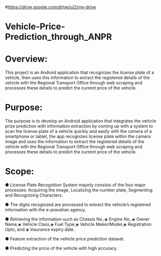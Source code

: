 #https://drive.google.com/drive/u/2/my-drive

# Vehicle-Price-Prediction_through_ANPR
    


# Overview:
This project is an Android application that recognizes the license plate of a vehicle, then uses this information to extract the registered details of the vehicle with the Regional Transport Office through web scraping and processes these details to predict the current price of the vehicle.

# Purpose:
The purpose is to develop an Android application that integrates the vehicle prize prediction with information extraction by coming up with a system to scan the license plate of a vehicle quickly and easily with the camera of a smartphone or tablet, the app recognizes license plate within the camera image and uses the information to extract the registered details of the vehicle with the Regional Transport Office through web scraping and processes these details to predict the current price of the vehicle.

# Scope:
● License Plate Recognition System majorly consists of the four major processes: Acquiring
the image, Localizing the number plate, Segmenting and Recognizing Characters.

● The digits recognized are processed to extract the vehicle’s registered information with the e-pravahan agency.

● Retrieving the information such as Chassis No.,◈ Engine No.,◈ Owner Name,◈ Vehicle
Class,◈ Fuel Type,◈ Vehicle Maker/Model,◈ Registration Upto, and ◈ Insurance expiry date.

● Feature extraction of the vehicle price prediction dataset.

● Predicting the price of the vehicle with high accuracy.
